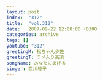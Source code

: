 ```yaml
---
layout: post
index:  "312"
title:  "vol.312"
date:   2007-09-22 12:00:00 +0300
categories: archive
tags: []
youtube: "312"
greetingM: 松ちゃん少佐
greetingT: ラメ入り高須
songName: あなたにあげる
singer: 西川峰子
---
```


